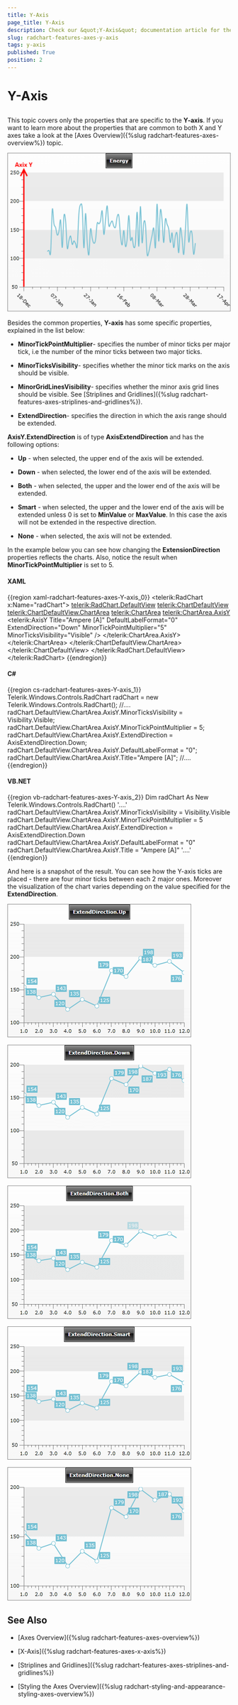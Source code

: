 ```yaml
---
title: Y-Axis
page_title: Y-Axis
description: Check our &quot;Y-Axis&quot; documentation article for the RadChart {{ site.framework_name }} control.
slug: radchart-features-axes-y-axis
tags: y-axis
published: True
position: 2
---
```


# Y-Axis



## 

This topic covers only the properties that are specific to the __Y-axis__. If you want to learn more about the properties that are common to both X and Y axes take a look at the [Axes Overview]({%slug radchart-features-axes-overview%}) topic.

![](images/RadChart_Features_Axes_Y_Axis_01.png)

Besides the common properties, __Y-axis__ has some specific properties, explained in the list below:

* __MinorTickPointMultiplier__- specifies the number of minor ticks per major tick, i.e the number of the minor ticks between two major ticks. 


* __MinorTicksVisibility__- specifies whether the minor tick marks on the axis should be visible. 


* __MinorGridLinesVisibility__- specifies whether the minor axis grid lines should be visible. See [Striplines and Gridlines]({%slug radchart-features-axes-striplines-and-gridlines%}). 


* __ExtendDirection__- specifies the direction in which the axis range should be extended.

__AxisY.ExtendDirection__ is of type __AxisExtendDirection__ and has the following options:

* __Up__ - when selected, the upper end of the axis will be extended. 


* __Down__ - when selected, the lower end of the axis will be extended. 


* __Both__ - when selected, the upper and the lower end of the axis will be extended. 


* __Smart__ - when selected, the upper and the lower end of the axis will be extended unless 0 is set to __MinValue__ or __MaxValue__. In this case the axis will not be extended in the respective direction. 


* __None__ - when selected, the axis will not be extended.

In the example below you can see how changing the __ExtensionDirection__ properties reflects the charts. Also, notice the result when __MinorTickPointMultiplier__ is set to 5.

#### __XAML__

{{region xaml-radchart-features-axes-Y-axis_0}}
	<telerik:RadChart x:Name="radChart">
	    <telerik:RadChart.DefaultView>
	        <telerik:ChartDefaultView>
	            <telerik:ChartDefaultView.ChartArea>
	                <telerik:ChartArea>
	                    <telerik:ChartArea.AxisY>
	                        <telerik:AxisY Title="Ampere [A]"
	                                       DefaultLabelFormat="0"
	                                       ExtendDirection="Down"
	                                       MinorTickPointMultiplier="5"
	                                       MinorTicksVisibility="Visible" />
	                    </telerik:ChartArea.AxisY>
	                </telerik:ChartArea>
	            </telerik:ChartDefaultView.ChartArea>
	        </telerik:ChartDefaultView>
	    </telerik:RadChart.DefaultView>
	</telerik:RadChart>
{{endregion}}



#### __C#__

{{region cs-radchart-features-axes-Y-axis_1}}
	Telerik.Windows.Controls.RadChart radChart = new Telerik.Windows.Controls.RadChart();
	//....
	radChart.DefaultView.ChartArea.AxisY.MinorTicksVisibility = Visibility.Visible;
	radChart.DefaultView.ChartArea.AxisY.MinorTickPointMultiplier = 5;
	radChart.DefaultView.ChartArea.AxisY.ExtendDirection = AxisExtendDirection.Down;
	radChart.DefaultView.ChartArea.AxisY.DefaultLabelFormat = "0";
	radChart.DefaultView.ChartArea.AxisY.Title="Ampere [A]";
	//....
{{endregion}}



#### __VB.NET__

{{region vb-radchart-features-axes-Y-axis_2}}
	Dim radChart As New Telerik.Windows.Controls.RadChart()
	'....'
	radChart.DefaultView.ChartArea.AxisY.MinorTicksVisibility = Visibility.Visible
	radChart.DefaultView.ChartArea.AxisY.MinorTickPointMultiplier = 5
	radChart.DefaultView.ChartArea.AxisY.ExtendDirection = AxisExtendDirection.Down
	radChart.DefaultView.ChartArea.AxisY.DefaultLabelFormat = "0"
	radChart.DefaultView.ChartArea.AxisY.Title = "Ampere [A]"
	'....'
{{endregion}}



And here is a snapshot of the result. You can see how the Y-axis ticks are placed - there are four minor ticks between each 2 major ones. Moreover the visualization of the chart varies depending on the value specified for the __ExtendDirection__.

![](images/RadChart_Features_Axes_Y_Axis_02.png)

![](images/RadChart_Features_Axes_Y_Axis_03.png)

![](images/RadChart_Features_Axes_Y_Axis_04.png)

![](images/RadChart_Features_Axes_Y_Axis_05.png)

![](images/RadChart_Features_Axes_Y_Axis_06.png)

## See Also

 * [Axes Overview]({%slug radchart-features-axes-overview%})

 * [X-Axis]({%slug radchart-features-axes-x-axis%})

 * [Striplines and Gridlines]({%slug radchart-features-axes-striplines-and-gridlines%})

 * [Styling the Axes Overview]({%slug radchart-styling-and-appearance-styling-axes-overview%})
